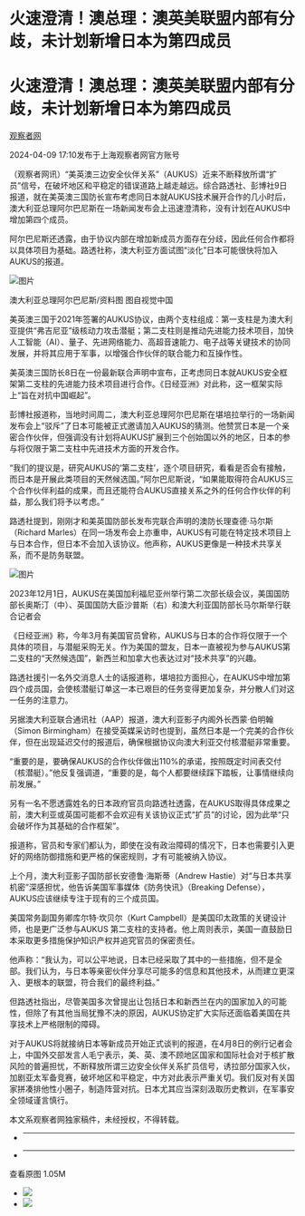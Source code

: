 # 火速澄清！澳总理：澳英美联盟内部有分歧，未计划新增日本为第四成员

# 火速澄清！澳总理：澳英美联盟内部有分歧，未计划新增日本为第四成员

[](https://news.qq.com/omn/author/8QMc13xd5IUZvz3c)

[观察者网](https://news.qq.com/omn/author/8QMc13xd5IUZvz3c)

2024-04-09 17:10发布于上海观察者网官方账号

（观察者网讯）“美英澳三边安全伙伴关系”（AUKUS）近来不断释放所谓“扩员”信号，在破坏地区和平稳定的错误道路上越走越远。综合路透社、彭博社9日报道，就在美英澳三国防长宣布考虑同日本就AUKUS技术展开合作的几小时后，澳大利亚总理阿尔巴尼斯在一场新闻发布会上迅速澄清称，没有计划在AUKUS中增加第四个成员。

阿尔巴尼斯还透露，由于协议内部在增加新成员方面存在分歧，因此任何合作都将以具体项目为基础。路透社称，澳大利亚方面试图“淡化”日本可能很快将加入AUKUS的报道。

![图片](https:https://inews.gtimg.com/om_bt/OIRBn7ow7P8uqqHnSTzEg0xi22OCOHPqS9rQ_0f3oYi_oAA/1000)

澳大利亚总理阿尔巴尼斯/资料图 图自视觉中国

美英澳三国于2021年签署的AUKUS协议，由两个支柱组成：第一支柱是为澳大利亚提供“弗吉尼亚”级核动力攻击潜艇；第二支柱则是推动先进能力技术项目，加快人工智能（AI）、量子、先进网络能力、高超音速能力、电子战等关键技术的协同发展，并将其应用于军事，以增强合作伙伴的联合能力和互操作性。

美英澳三国防长8日在一份最新联合声明中宣布，正考虑同日本就AUKUS安全框架第二支柱的先进能力技术项目进行合作。《日经亚洲》对此称，这一框架实际上“旨在对抗中国崛起”。

彭博社报道称，当地时间周二，澳大利亚总理阿尔巴尼斯在堪培拉举行的一场新闻发布会上“驳斥”了日本可能被正式邀请加入AUKUS的猜测。他赞赏日本是一个亲密合作伙伴，但强调没有计划将AUKUS扩展到三个创始国以外的地区，日本的参与将仅限于第二支柱中先进技术方面的开发合作。

“我们的提议是，研究AUKUS的‘第二支柱’，逐个项目研究，看看是否会有接触，而日本是开展此类项目的天然候选国。”阿尔巴尼斯说，“如果能取得符合AUKUS三个合作伙伴利益的成果，而且还能符合AUKUS直接关系之外的任何合作伙伴的利益，那么我们将予以考虑。”

路透社提到，刚刚才和美英国防部长发布完联合声明的澳防长理查德·马尔斯（Richard
Marles）在同一场发布会上亦重申，AUKUS有可能在特定技术项目上与日本合作，但日本不会加入该协议。他声称，AUKUS更像是一种技术共享关系，而不是防务联盟。

![图片](https:https://inews.gtimg.com/om_bt/Om8gzp2fDxr6EI7tCXmw4ZHd96WBOS_QSyohUshJs1cHIAA/641)

2023年12月1日，AUKUS在美国加利福尼亚州举行第二次部长级会议，美国国防部长奥斯汀（中）、英国国防大臣沙普斯（右）和澳大利亚国防部长马尔斯举行联合记者会

《日经亚洲》称，今年3月有美国官员曾称，AUKUS与日本的合作将仅限于一个具体的项目，与潜艇采购无关。作为美国的盟友，日本一直被视为参与AUKUS第二支柱的“天然候选国”，新西兰和加拿大也表达过对“技术共享”的兴趣。

路透社援引一名外交消息人士的话报道称，堪培拉方面担心，在AUKUS中增加第四个成员国，会使核潜艇订单这一本已艰巨的任务变得更加复杂，并分散人们对这一任务的注意力。

另据澳大利亚联合通讯社（AAP）报道，澳大利亚影子内阁外长西蒙·伯明翰（Simon
Birmingham）在接受英媒采访时也提到，虽然日本是一个完美的合作伙伴，但在出现延迟交付的报道后，确保根据协议向澳大利亚交付核潜艇非常重要。

“重要的是，要确保AUKUS的合作伙伴做出110%的承诺，按照既定时间表交付（核潜艇）。”他反复强调道，“重要的是，每个人都要继续踩下踏板，让事情继续向前发展。”

另有一名不愿透露姓名的日本政府官员向路透社透露，在AUKUS取得具体成果之前，澳大利亚或英国可能都不会欢迎有关该协议正式“扩员”的讨论，因为此举“只会破坏作为其基础的合作框架”。

报道称，官员和专家们都认为，即使在没有政治障碍的情况下，日本也需要引入更好的网络防御措施和更严格的保密规则，才有可能被纳入协议。

上个月，澳大利亚影子国防部长安德鲁·海斯蒂（Andrew Hastie）对“与日本共享机密”深感担忧，他告诉美国军事媒体《防务快讯》（Breaking
Defense），AUKUS应该继续专注于现有的三个成员国。

美国常务副国务卿库尔特·坎贝尔（Kurt Campbell）是美国印太政策的关键设计师，也是更广泛参与AUKUS
第二支柱的支持者。他上周则表示，美国一直鼓励日本采取更多措施保护知识产权并追究官员的保密责任。

他声称：“我认为，可以公平地说，日本已经采取了其中的一些措施，但不是全部。我们认为，与日本等亲密伙伴分享尽可能多的信息和其他技术，从而建立更深入、更根本的联盟，符合我们的最终利益。”

但路透社指出，尽管美国多次曾提出让包括日本和新西兰在内的国家加入的可能性，但除了有其他当局犹豫不决的原因，AUKUS协定扩大实际还面临着美国在共享技术上严格限制的障碍。

对于AUKUS将就接纳日本等新成员开始正式谈判的报道，在4月8日的例行记者会上，中国外交部发言人毛宁表示，美、英、澳不顾地区国家和国际社会对于核扩散风险的普遍担忧，不断释放所谓三边安全伙伴关系扩员信号，诱拉部分国家入伙，加剧亚太军备竞赛，破坏地区和平稳定，中方对此表示严重关切。我们反对有关国家拼凑排他性小圈子，制造阵营对抗。日本尤其应当深刻汲取历史教训，在军事安全领域谨言慎行。

本文系观察者网独家稿件，未经授权，不得转载。

  *  ______

  * ______

查看原图 1.05M

  * ![](https:https://inews.gtimg.com/om_bt/OIRBn7ow7P8uqqHnSTzEg0xi22OCOHPqS9rQ_0f3oYi_oAA/1000)
  * ![](https:https://inews.gtimg.com/om_bt/Om8gzp2fDxr6EI7tCXmw4ZHd96WBOS_QSyohUshJs1cHIAA/641)

